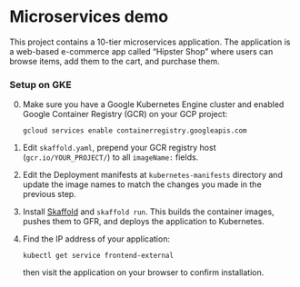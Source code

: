 # Microservices demo

This project contains a 10-tier microservices application. The application is a
web-based e-commerce app called “Hipster Shop” where users can browse items,
add them to the cart, and purchase them.

### Setup on GKE

0. Make sure you have a Google Kubernetes Engine cluster and enabled Google
   Container Registry (GCR) on your GCP project:

       gcloud services enable containerregistry.googleapis.com

1. Edit `skaffold.yaml`, prepend your GCR registry host (`gcr.io/YOUR_PROJECT/`)
   to all `imageName:` fields.

2. Edit the Deployment manifests at `kubernetes-manifests` directory and update
   the image names to match the changes you made in the previous step.

3. Install [Skaffold] and `skaffold run`. This builds the container
   images, pushes them to GFR, and deploys the application to Kubernetes.

4.  Find the IP address of your application:

        kubectl get service frontend-external

    then visit the application on your browser to confirm
    installation.

[Skaffold]: https://github.com/GoogleContainerTools/skaffold/#installation
